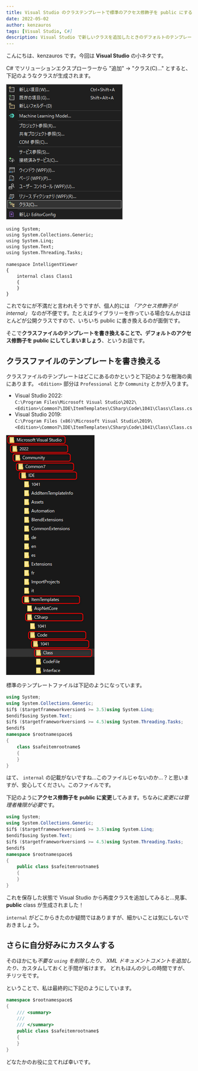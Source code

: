 ```yaml
---
title: Visual Studio のクラステンプレートで標準のアクセス修飾子を public にする
date: 2022-05-02
author: kenzauros
tags: [Visual Studio, C#]
description: Visual Studio で新しいクラスを追加したときのデフォルトのテンプレートを変更してみます。
---
```


こんにちは、kenzauros です。今回は **Visual Studio** の小ネタです。

C# でソリューションエクスプローラーから "追加" → "クラス(C)..." とすると、下記のようなクラスが生成されます。

![ソリューションエクスプローラーのコンテキストメニュー](images/solution_explorer.png)

```cs:title=デフォルトで生成されるclass
using System;
using System.Collections.Generic;
using System.Linq;
using System.Text;
using System.Threading.Tasks;

namespace IntelligentViewer
{
    internal class Class1
    {
    }
}
```

これでなにが不満だと言われそうですが、個人的には *「アクセス修飾子が internal」* なのが不便です。たとえばライブラリーを作っている場合なんかはほとんどが公開クラスですので、いちいち public に書き換えるのが面倒です。

そこで**クラスファイルのテンプレートを書き換えることで、デフォルトのアクセス修飾子を public にしてしまいましょう**、というお話です。

## クラスファイルのテンプレートを書き換える

クラスファイルのテンプレートはどこにあるのかというと下記のような樹海の奥にあります。 `<Edition>` 部分は `Professional` とか `Community` とかが入ります。

- Visual Studio 2022:<br>`C:\Program Files\Microsoft Visual Studio\2022\<Edition>\Common7\IDE\ItemTemplates\CSharp\Code\1041\Class\Class.cs`
- Visual Studio 2019:<br>`C:\Program Files (x86)\Microsoft Visual Studio\2019\<Edition>\Common7\IDE\ItemTemplates\CSharp\Code\1041\Class\Class.cs`

![2022 Community エディションの場合のテンプレートの在処](images/placement.png)

標準のテンプレートファイルは下記のようになっています。

```cs:title=Class.cs
using System;
using System.Collections.Generic;
$if$ ($targetframeworkversion$ >= 3.5)using System.Linq;
$endif$using System.Text;
$if$ ($targetframeworkversion$ >= 4.5)using System.Threading.Tasks;
$endif$
namespace $rootnamespace$
{
    class $safeitemrootname$
    {
    }
}
```

はて、 `internal` の記載がないですね...このファイルじゃないのか...？と思いますが、安心してください。このファイルです。

下記のように**アクセス修飾子を public に変更**してみます。ちなみに*変更には管理者権限が必要*です。

```cs{9}:title=Class.cs
using System;
using System.Collections.Generic;
$if$ ($targetframeworkversion$ >= 3.5)using System.Linq;
$endif$using System.Text;
$if$ ($targetframeworkversion$ >= 4.5)using System.Threading.Tasks;
$endif$
namespace $rootnamespace$
{
    public class $safeitemrootname$
    {
    }
}
```

これを保存した状態で Visual Studio から再度クラスを追加してみると...見事、 **public** class が生成されました！

`internal` がどこからきたのか疑問ではありますが、細かいことは気にしないでおきましょう。

## さらに自分好みにカスタムする

そのほかにも*不要な `using` を削除したり、 XML ドキュメントコメントを追加したり*、カスタムしておくと手間が省けます。
どれもほんの少しの時間ですが、チリツモです。

ということで、私は最終的に下記のようにしています。

```cs:title=Class.cs
namespace $rootnamespace$
{
    /// <summary>
    /// 
    /// </summary>
    public class $safeitemrootname$
    {
    }
}
```

どなたかのお役に立てれば幸いです。

